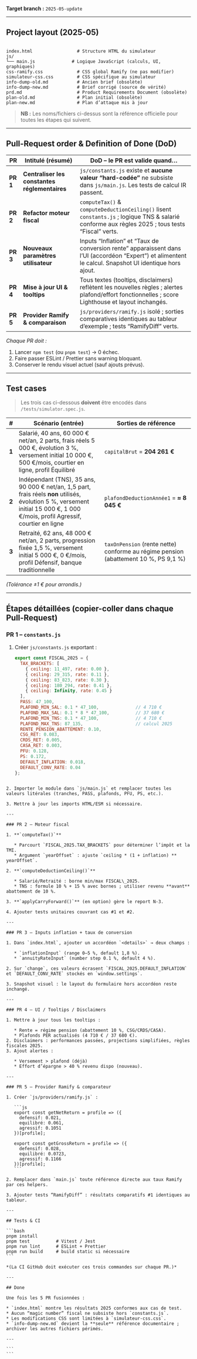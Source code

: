 
**Target branch :** `2025-05-update`

---

## Project layout (2025-05)

```

index.html                 # Structure HTML du simulateur
js/
└── main.js              # Logique JavaScript (calculs, UI, graphiques)
css-ramify.css             # CSS global Ramify (ne pas modifier)
simulateur-css.css         # CSS spécifique au simulateur
info-dump-old.md           # Ancien brief (obsolète)
info-dump-new.md           # Brief corrigé (source de vérité)
prd.md                     # Product Requirements Document (obsolète)
plan-old.md                # Plan initial (obsolète)
plan-new.md                # Plan d’attaque mis à jour

````

> **NB :** Les noms/fichiers ci-dessus sont la référence officielle pour toutes les étapes qui suivent.

---

## Pull-Request order & Definition of Done (DoD)

| PR | Intitulé (résumé)                                    | DoD – le PR est valide quand…                                                  |
|----|------------------------------------------------------|--------------------------------------------------------------------------------|
| **PR 1** | **Centraliser les constantes réglementaires**  | `js/constants.js` existe et **aucune valeur “hard-codée”** ne subsiste dans `js/main.js`. Les tests de calcul IR passent. |
| **PR 2** | **Refactor moteur fiscal**                     | `computeTax()` & `computeDeductionCeiling()` lisent `constants.js` ; logique TNS & salarié conforme aux règles 2025 ; tous tests “Fiscal” verts. |
| **PR 3** | **Nouveaux paramètres utilisateur**            | Inputs “Inflation” et “Taux de conversion rente” apparaissent dans l’UI (accordéon “Expert”) et alimentent le calcul. Snapshot UI identique hors ajout. |
| **PR 4** | **Mise à jour UI & tooltips**                  | Tous textes (tooltips, disclaimers) reflètent les nouvelles règles ; alertes plafond/effort fonctionnelles ; score Lighthouse et layout inchangés. |
| **PR 5** | **Provider Ramify & comparaison**              | `js/providers/ramify.js` isolé ; sorties comparatives identiques au tableur d’exemple ; tests “RamifyDiff” verts. |

*Chaque PR doit :*  
1. Lancer `npm test` (ou `pnpm test`) → 0 échec.  
2. Faire passer ESLint / Prettier sans warning bloquant.  
3. Conserver le rendu visuel actuel (sauf ajouts prévus).  

---

## Test cases

> Les trois cas ci-dessous **doivent** être encodés dans `/tests/simulator.spec.js`.

| # | Scénario (entrée) | Sorties de référence |
|---|-------------------|----------------------|
| **1** | Salarié, 40 ans, 60 000 € net/an, 2 parts, frais réels 5 000 €, évolution 3 %, versement initial 10 000 €, 500 €/mois, courtier en ligne, profil Équilibré | `capitalBrut` = **204 261 €** |
| **2** | Indépendant (TNS), 35 ans, 90 000 € net/an, 1,5 part, frais réels **non** utilisés, évolution 5 %, versement initial 15 000 €, 1 000 €/mois, profil Agressif, courtier en ligne | `plafondDeductionAnnée1` = **≈ 8 045 €** |
| **3** | Retraité, 62 ans, 48 000 € net/an, 2 parts, progression fixée 1,5 %, versement initial 5 000 €, 0 €/mois, profil Défensif, banque traditionnelle | `taxOnPension` (rente nette) conforme au régime pension (abattement 10 %, PS 9,1 %) |

*(Tolérance ±1 € pour arrondis.)*

---

## Étapes détaillées (copier-coller dans chaque Pull-Request)

### PR 1 – `constants.js`

1. Créer `js/constants.js` exportant :

   ```js
   export const FISCAL_2025 = {
     TAX_BRACKETS: [
       { ceiling: 11_497, rate: 0.00 },
       { ceiling: 29_315, rate: 0.11 },
       { ceiling: 83_823, rate: 0.30 },
       { ceiling: 180_294, rate: 0.41 },
       { ceiling: Infinity, rate: 0.45 }
     ],
     PASS: 47_100,
     PLAFOND_MIN_SAL: 0.1 * 47_100,              // 4 710 €
     PLAFOND_MAX_SAL: 0.1 * 8 * 47_100,          // 37 680 €
     PLAFOND_MIN_TNS: 0.1 * 47_100,              // 4 710 €
     PLAFOND_MAX_TNS: 87_135,                    // calcul 2025
     RENTE_PENSION_ABATTEMENT: 0.10,
     CSG_RET: 0.083,
     CRDS_RET: 0.005,
     CASA_RET: 0.003,
     PFU: 0.128,
     PS: 0.172,
     DEFAULT_INFLATION: 0.018,
     DEFAULT_CONV_RATE: 0.04
   };
````

2. Importer le module dans `js/main.js` et remplacer toutes les valeurs litérales (tranches, PASS, plafonds, PFU, PS, etc.).

3. Mettre à jour les imports HTML/ESM si nécessaire.

---

### PR 2 – Moteur fiscal

1. **`computeTax()`**

   * Parcourt `FISCAL_2025.TAX_BRACKETS` pour déterminer l’impôt et la TMI.
   * Argument `yearOffset` : ajuste `ceiling * (1 + inflation) ** yearOffset`.

2. **`computeDeductionCeiling()`**

   * Salarié/Retraité : borne min/max FISCAL\_2025.
   * TNS : formule 10 % + 15 % avec bornes ; utiliser revenu **avant** abattement de 10 %.

3. **`applyCarryForward()`** (en option) gère le report N-3.

4. Ajouter tests unitaires couvrant cas #1 et #2.

---

### PR 3 – Inputs inflation + taux de conversion

1. Dans `index.html`, ajouter un accordéon `<details>` → deux champs :

   * `inflationInput` (range 0–5 %, default 1,8 %).
   * `annuityRateInput` (number step 0.1 %, default 4 %).

2. Sur `change`, ces valeurs écrasent `FISCAL_2025.DEFAULT_INFLATION` et `DEFAULT_CONV_RATE` stockés en `window.settings`.

3. Snapshot visuel : le layout du formulaire hors accordéon reste inchangé.

---

### PR 4 – UI / Tooltips / Disclaimers

1. Mettre à jour tous les tooltips :

   * Rente = régime pension (abattement 10 %, CSG/CRDS/CASA).
   * Plafonds PER actualisés (4 710 € / 37 680 €).
2. Disclaimers : performances passées, projections simplifiées, règles fiscales 2025.
3. Ajout alertes :

   * Versement > plafond (déjà)
   * Effort d’épargne > 40 % revenu dispo (nouveau).

---

### PR 5 – Provider Ramify & comparateur

1. Créer `js/providers/ramify.js` :

   ```js
   export const getNetReturn = profile => ({
     defensif: 0.021,
     equilibré: 0.061,
     agressif: 0.1051
   })[profile];

   export const getGrossReturn = profile => ({
     defensif: 0.028,
     equilibré: 0.0723,
     agressif: 0.1166
   })[profile];
   ```

2. Remplacer dans `main.js` toute référence directe aux taux Ramify par ces helpers.

3. Ajouter tests “RamifyDiff” : résultats comparatifs #1 identiques au tableur.

---

## Tests & CI

```bash
pnpm install
pnpm test          # Vitest / Jest
pnpm run lint      # ESLint + Prettier
pnpm run build     # build static si nécessaire
```

*(La CI GitHub doit exécuter ces trois commandes sur chaque PR.)*

---

## Done

Une fois les 5 PR fusionnées :

* `index.html` montre les résultats 2025 conformes aux cas de test.
* Aucun “magic number” fiscal ne subsiste hors `constants.js`.
* Les modifications CSS sont limitées à `simulateur-css.css`.
* `info-dump-new.md` devient la **seule** référence documentaire ; archiver les autres fichiers périmés.

---

```
```
